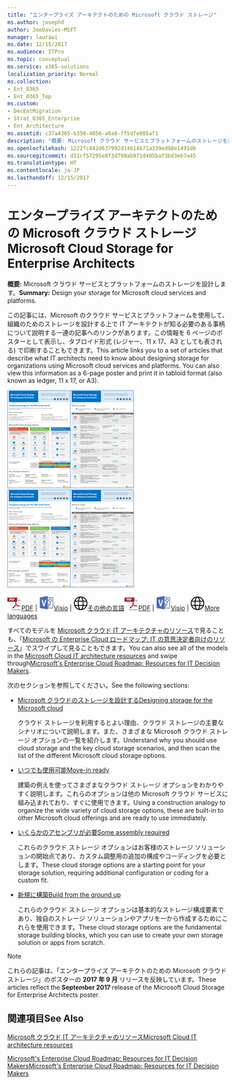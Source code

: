 ```yaml
---
title: "エンタープライズ アーキテクトのための Microsoft クラウド ストレージ"
ms.author: josephd
author: JoeDavies-MSFT
manager: laurawi
ms.date: 12/15/2017
ms.audience: ITPro
ms.topic: conceptual
ms.service: o365-solutions
localization_priority: Normal
ms.collection:
- Ent_O365
- Ent_O365_Top
ms.custom:
- DecEntMigration
- Strat_O365_Enterprise
- Ent_Architecture
ms.assetid: c37a4365-b350-4856-a0a8-ff5dfe005af1
description: "概要: Microsoft クラウド サービスとプラットフォームのストレージを設計します。"
ms.openlocfilehash: 1222fc842d637992d14614b71a339ed98e1491d6
ms.sourcegitcommit: d31cf57295e8f3d798ab971d405baf3bd3eb7a45
ms.translationtype: HT
ms.contentlocale: ja-JP
ms.lasthandoff: 12/15/2017
---
```

# <a name="microsoft-cloud-storage-for-enterprise-architects"></a><span data-ttu-id="22109-103">エンタープライズ アーキテクトのための Microsoft クラウド ストレージ</span><span class="sxs-lookup"><span data-stu-id="22109-103">Microsoft Cloud Storage for Enterprise Architects</span></span>

 <span data-ttu-id="22109-104">**概要:** Microsoft クラウド サービスとプラットフォームのストレージを設計します。</span><span class="sxs-lookup"><span data-stu-id="22109-104">**Summary:** Design your storage for Microsoft cloud services and platforms.</span></span>
  
<span data-ttu-id="22109-p101">この記事には、Microsoft のクラウド サービスとプラットフォームを使用して、組織のためのストレージを設計する上で IT アーキテクトが知る必要のある事柄について説明する一連の記事へのリンクがあります。この情報を 6 ページのポスターとして表示し、タブロイド形式 (レジャー、11 x 17、A3 としても表される) で印刷することもできます。</span><span class="sxs-lookup"><span data-stu-id="22109-p101">This article links you to a set of articles that describe what IT architects need to know about designing storage for organizations using Microsoft cloud services and platforms. You can also view this information as a 6-page poster and print it in tabloid format (also known as ledger, 11 x 17, or A3).</span></span>
  
<span data-ttu-id="22109-107">[![Microsoft クラウド ストレージ モデルのサムネイル画像](images/0d4e2eb9-1109-4b3b-bf9e-2f3eff2e2cc4.png)  
](https://www.microsoft.com/download/details.aspx?id=49552)</span><span class="sxs-lookup"><span data-stu-id="22109-107">[![Thumb image for Microsoft cloud storage model](images/0d4e2eb9-1109-4b3b-bf9e-2f3eff2e2cc4.png)  
](https://www.microsoft.com/download/details.aspx?id=49552)</span></span>
  
<span data-ttu-id="22109-108">![PDF ファイル](images/ITPro_Other_PDFicon.png)[PDF](https://go.microsoft.com/fwlink/p/?linkid=842079) | ![Visio ファイル](images/ITPro_Other_VisioIcon.jpg)[Visio](https://go.microsoft.com/fwlink/p/?linkid=842080) | ![他の言語のバージョンのページを参照してください](images/e16c992d-b0f8-48ae-bf44-db7a9fcaab9e.png)[その他の言語](https://www.microsoft.com/download/details.aspx?id=49552)</span><span class="sxs-lookup"><span data-stu-id="22109-108">![PDF file](images/ITPro_Other_PDFicon.png)[PDF](https://go.microsoft.com/fwlink/p/?linkid=842079) | ![Visio file](images/ITPro_Other_VisioIcon.jpg)[Visio](https://go.microsoft.com/fwlink/p/?linkid=842080) | ![See a page with versions in additional languages](images/e16c992d-b0f8-48ae-bf44-db7a9fcaab9e.png)[More languages](https://www.microsoft.com/download/details.aspx?id=49552)</span></span>
  
<span data-ttu-id="22109-109">すべてのモデルを [Microsoft クラウド IT アーキテクチャのリソース](microsoft-cloud-it-architecture-resources.md)で見ることも、「[Microsoft の Enterprise Cloud ロードマップ: IT の意思決定者向けのリソース]((https://aka.ms/cloudarchitecture))」でスワイプして見ることもできます。</span><span class="sxs-lookup"><span data-stu-id="22109-109">You can also see all of the models in the [Microsoft Cloud IT architecture resources](microsoft-cloud-it-architecture-resources.md) and swipe through[Microsoft's Enterprise Cloud Roadmap: Resources for IT Decision Makers]((https://aka.ms/cloudarchitecture)).</span></span>
  
<span data-ttu-id="22109-110">次のセクションを参照してください。</span><span class="sxs-lookup"><span data-stu-id="22109-110">See the following sections:</span></span>
  
- [<span data-ttu-id="22109-111">Microsoft クラウドのストレージを設計する</span><span class="sxs-lookup"><span data-stu-id="22109-111">Designing storage for the Microsoft cloud</span></span>](designing-storage-for-the-microsoft-cloud.md)
    
    <span data-ttu-id="22109-112">クラウド ストレージを利用するとよい理由、クラウド ストレージの主要なシナリオについて説明します。また、さまざまな Microsoft クラウド ストレージ オプションの一覧を紹介します。</span><span class="sxs-lookup"><span data-stu-id="22109-112">Understand why you should use cloud storage and the key cloud storage scenarios, and then scan the list of the different Microsoft cloud storage options.</span></span>
    
- [<span data-ttu-id="22109-113">いつでも使用可能</span><span class="sxs-lookup"><span data-stu-id="22109-113">Move-in ready</span></span>](move-in-ready.md)
    
    <span data-ttu-id="22109-114">建築の例えを使ってさまざまなクラウド ストレージ オプションをわかりやすく説明します。これらのオプションは他の Microsoft クラウド サービスに組み込まれており、すぐに使用できます。</span><span class="sxs-lookup"><span data-stu-id="22109-114">Using a construction analogy to organize the wide variety of cloud storage options, these are built-in to other Microsoft cloud offerings and are ready to use immediately.</span></span>
    
- [<span data-ttu-id="22109-115">いくらかのアセンブリが必要</span><span class="sxs-lookup"><span data-stu-id="22109-115">Some assembly required</span></span>](some-assembly-required.md)
    
    <span data-ttu-id="22109-116">これらのクラウド ストレージ オプションはお客様のストレージ ソリューションの開始点であり、カスタム調整用の追加の構成やコーディングを必要とします。</span><span class="sxs-lookup"><span data-stu-id="22109-116">These cloud storage options are a starting point for your storage solution, requiring additional configuration or coding for a custom fit.</span></span>
    
- [<span data-ttu-id="22109-117">新規に構築</span><span class="sxs-lookup"><span data-stu-id="22109-117">Build from the ground up</span></span>](build-from-the-ground-up.md)
    
    <span data-ttu-id="22109-118">これらのクラウド ストレージ オプションは基本的なストレージ構成要素であり、独自のストレージ ソリューションやアプリを一から作成するためにこれらを使用できます。</span><span class="sxs-lookup"><span data-stu-id="22109-118">These cloud storage options are the fundamental storage building blocks, which you can use to create your own storage solution or apps from scratch.</span></span>
    
> [!NOTE]
> <span data-ttu-id="22109-119">これらの記事は、「エンタープライズ アーキテクトのための Microsoft クラウド ストレージ」のポスターの **2017 年 9 月** リリースを反映しています。</span><span class="sxs-lookup"><span data-stu-id="22109-119">These articles reflect the **September 2017** release of the Microsoft Cloud Storage for Enterprise Architects poster.</span></span>
  
## <a name="see-also"></a><span data-ttu-id="22109-120">関連項目</span><span class="sxs-lookup"><span data-stu-id="22109-120">See Also</span></span>

[<span data-ttu-id="22109-121">Microsoft クラウド IT アーキテクチャのリソース</span><span class="sxs-lookup"><span data-stu-id="22109-121">Microsoft Cloud IT architecture resources</span></span>](microsoft-cloud-it-architecture-resources.md)

<span data-ttu-id="22109-122">[Microsoft's Enterprise Cloud Roadmap: Resources for IT Decision Makers]((https://sway.com/FJ2xsyWtkJc2taRD))</span><span class="sxs-lookup"><span data-stu-id="22109-122">[Microsoft's Enterprise Cloud Roadmap: Resources for IT Decision Makers]((https://sway.com/FJ2xsyWtkJc2taRD))</span></span>



